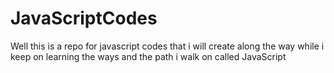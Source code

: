 # JavaScriptCodes

Well this is a repo for javascript codes that i will create along the way 
while i keep on learning the ways and the path i walk on called JavaScript
